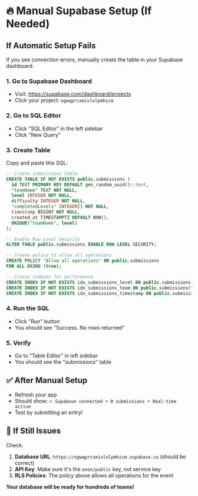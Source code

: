 # 🔥 Manual Supabase Setup (If Needed)

## If Automatic Setup Fails

If you see connection errors, manually create the table in your Supabase dashboard:

### 1. **Go to Supabase Dashboard**

- Visit: https://supabase.com/dashboard/projects
- Click your project: `ogwqprcxmivlolpmhicm`

### 2. **Go to SQL Editor**

- Click "SQL Editor" in the left sidebar
- Click "New Query"

### 3. **Create Table**

Copy and paste this SQL:

```sql
-- Create submissions table
CREATE TABLE IF NOT EXISTS public.submissions (
  id TEXT PRIMARY KEY DEFAULT gen_random_uuid()::text,
  "teamName" TEXT NOT NULL,
  level INTEGER NOT NULL,
  difficulty INTEGER NOT NULL,
  "completedLevels" INTEGER[] NOT NULL,
  timestamp BIGINT NOT NULL,
  created_at TIMESTAMPTZ DEFAULT NOW(),
  UNIQUE("teamName", level)
);

-- Enable Row Level Security
ALTER TABLE public.submissions ENABLE ROW LEVEL SECURITY;

-- Create policy to allow all operations
CREATE POLICY "Allow all operations" ON public.submissions
FOR ALL USING (true);

-- Create indexes for performance
CREATE INDEX IF NOT EXISTS idx_submissions_level ON public.submissions(level);
CREATE INDEX IF NOT EXISTS idx_submissions_team ON public.submissions("teamName");
CREATE INDEX IF NOT EXISTS idx_submissions_timestamp ON public.submissions(timestamp);
```

### 4. **Run the SQL**

- Click "Run" button
- You should see "Success. No rows returned"

### 5. **Verify**

- Go to "Table Editor" in left sidebar
- You should see the "submissions" table

## ✅ **After Manual Setup**

- Refresh your app
- Should show: `🔥 Supabase connected • 0 submissions • Real-time active`
- Test by submitting an entry!

## 🔧 **If Still Issues**

Check:

1. **Database URL**: `https://ogwqprcxmivlolpmhicm.supabase.co` (should be correct)
2. **API Key**: Make sure it's the `anon/public` key, not service key
3. **RLS Policies**: The policy above allows all operations for the event

**Your database will be ready for hundreds of teams!**
